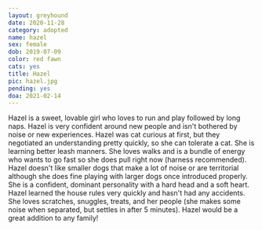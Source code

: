```yaml
---
layout: greyhound
date: 2020-11-28
category: adopted
name: hazel
sex: female
dob: 2019-07-09
color: red fawn
cats: yes
title: Hazel
pic: hazel.jpg
pending: yes
doa: 2021-02-14
---
```

Hazel is a sweet, lovable girl who loves to run and play followed by long naps.  Hazel is very confident around new people and isn't bothered by noise or new experiences.  Hazel was cat curious at first, but they negotiated an understanding pretty quickly, so she can tolerate a cat.  She is learning better leash manners.  She loves walks and is a bundle of energy who wants to go fast so she does pull right now (harness recommended).  Hazel doesn't like smaller dogs that make a lot of noise or are territorial although she does fine playing with larger dogs once introduced properly.  She is a confident, dominant personality with a hard head and a soft heart.  Hazel learned the house rules very quickly and hasn't had any accidents.  She loves scratches, snuggles, treats, and her people (she makes some noise when separated, but settles in after 5 minutes).  Hazel would be a great addition to any family!  


